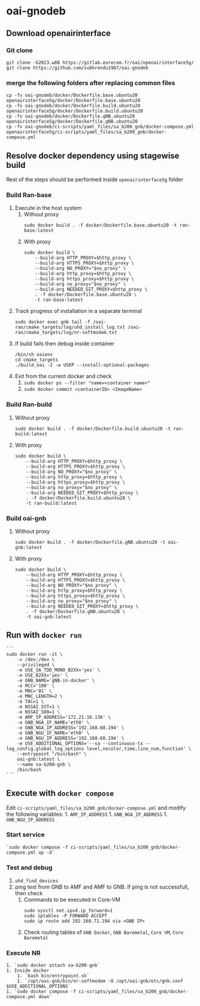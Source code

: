 # oai-gnodeb
## Download openairinterface
### Git clone
```
git clone -b2023.w08 https://gitlab.eurecom.fr/oai/openairinterface5g/
git clone https://github.com/subhrendu1987/oai-gnodeb
```
### merge the following folders after replacing common files
```
cp -fv oai-gnodeb/docker/Dockerfile.base.ubuntu20 openairinterface5g/docker/Dockerfile.base.ubuntu20
cp -fv oai-gnodeb/docker/Dockerfile.build.ubuntu20 openairinterface5g/docker/Dockerfile.build.ubuntu20
cp -fv oai-gnodeb/docker/Dockerfile.gNB.ubuntu20 openairinterface5g/docker/Dockerfile.gNB.ubuntu20
cp -fv oai-gnodeb/ci-scripts/yaml_files/sa_b200_gnb/docker-compose.yml openairinterface5g/ci-scripts/yaml_files/sa_b200_gnb/docker-compose.yml
```
## Resolve docker dependency using stagewise build
Rest of the steps should be performed inside `openairinterface5g` folder
### Build Ran-base
1.  Execute in the host system
	1. Without proxy
		```
		sudo docker build . -f docker/Dockerfile.base.ubuntu20 -t ran-base:latest
		```
	1. With proxy
		```
		sudo docker build \
			--build-arg HTTP_PROXY=$http_proxy \
			--build-arg HTTPS_PROXY=$http_proxy \
			--build-arg NO_PROXY="$no_proxy" \
			--build-arg http_proxy=$http_proxy \
			--build-arg https_proxy=$http_proxy \
			--build-arg no_proxy="$no_proxy" \
			--build-arg NEEDED_GIT_PROXY=$http_proxy \
			. -f docker/Dockerfile.base.ubuntu20 \
			-t ran-base:latest
		```
1. Track progress of installation in a separate terminal
	```
	sudo docker exec gnb tail -f /oai-ran/cmake_targets/log/uhd_install_log.txt /oai-ran/cmake_targets/log/nr-softmodem.txt
	```
1. If build fails then debug inside container
	```
	/bin/sh oaienv
	cd cmake_targets
	./build_oai -I -w USRP --install-optional-packages
	```
1. Exit from the current docker and check 
	1. `sudo docker ps --filter "name=<container name>"`
	1. `sudo docker commit <containerID> <ImageName>`
### Build Ran-build
1. Without proxy
	```	
	sudo docker build . -f docker/Dockerfile.build.ubuntu20 -t ran-build:latest
	```
1. With proxy
	```
	sudo docker build \
		--build-arg HTTP_PROXY=$http_proxy \
		--build-arg HTTPS_PROXY=$http_proxy \
		--build-arg NO_PROXY="$no_proxy" \
		--build-arg http_proxy=$http_proxy \
		--build-arg https_proxy=$http_proxy \
		--build-arg no_proxy="$no_proxy" \
		--build-arg NEEDED_GIT_PROXY=$http_proxy \
		. -f docker/Dockerfile.build.ubuntu20 \
		-t ran-build:latest
	```
### Build oai-gnb
1. Without proxy
	```	
	sudo docker build . -f docker/Dockerfile.gNB.ubuntu20 -t oai-gnb:latest
	```
1. With proxy
	```
	sudo docker build \
		--build-arg HTTP_PROXY=$http_proxy \
		--build-arg HTTPS_PROXY=$http_proxy \
		--build-arg NO_PROXY="$no_proxy" \
		--build-arg http_proxy=$http_proxy \
		--build-arg https_proxy=$http_proxy \
		--build-arg no_proxy="$no_proxy" \
		--build-arg NEEDED_GIT_PROXY=$http_proxy \
		. -f docker/Dockerfile.gNB.ubuntu20 \
		-t oai-gnb:latest
	```
## Run with `docker run`
	```
	sudo docker run -it \
		-v /dev:/dev \
		--privileged \
		-e USE_SA_TDD_MONO_B2XX='yes' \
	    -e USE_B2XX='yes' \
	    -e GNB_NAME='gNB-in-docker' \
	    -e MCC='100' \
	    -e MNC='01' \
	    -e MNC_LENGTH=2 \
	    -e TAC=1 \
	    -e NSSAI_SST=1 \
	    -e NSSAI_SD0=1 \
	    -e AMF_IP_ADDRESS='172.21.16.136' \
	    -e GNB_NGA_IF_NAME='eth0' \
	    -e GNB_NGA_IP_ADDRESS='192.168.68.194' \
	    -e GNB_NGU_IF_NAME='eth0' \
	    -e GNB_NGU_IP_ADDRESS='192.168.68.194' \
	    -e USE_ADDITIONAL_OPTIONS='--sa --continuous-tx --log_config.global_log_options level,nocolor,time,line_num,function' \
	    --entrypoint "/bin/bash" \
		oai-gnb:latest \
		--name sa-b200-gnb \
		/bin/bash
	```

## Execute with `docker compose`
Edit `ci-scripts/yaml_files/sa_b200_gnb/docker-compose.yml` and modify the following variables:
	1. `AMF_IP_ADDRESS`
	1. `GNB_NGA_IP_ADDRESS`
	1. `GNB_NGU_IP_ADDRESS`

### Start service
	`sudo docker compose -f ci-scripts/yaml_files/sa_b200_gnb/docker-compose.yml up -d`
### Test and debug
1. `uhd_find_devices`
1. ping test from GNB to AMF and AMF to GNB. If ping is not successfull, then check
	1. Commands to be executed in Core-VM
		```
		sudo sysctl net.ipv4.ip_forward=1
		sudo iptables -P FORWARD ACCEPT
		sudo ip route add 192.168.71.194 via <GNB IP>
	1. Check routing tables of `GNB Docker`, `GNB Baremetal`, `Core VM`, `Core Baremetal`
### Execute NR
	1. `sudo docker attach sa-b200-gnb`
	1. Inside docker 
		1. `bash bin/entrypoint.sh`
		1. `/opt/oai-gnb/bin/nr-softmodem -O /opt/oai-gnb/etc/gnb.conf $USE_ADDITIONAL_OPTIONS`
	1. `sudo docker compose -f ci-scripts/yaml_files/sa_b200_gnb/docker-compose.yml down`

